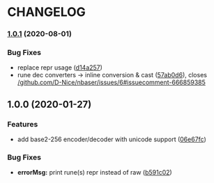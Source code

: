 # CHANGELOG

### [1.0.1](https://github.com/D-Nice/nbaser/compare/v1.0.0...v1.0.1) (2020-08-01)


### Bug Fixes

* replace repr usage ([d14a257](https://github.com/D-Nice/nbaser/commit/d14a257399c6d0302228af5bc30adda002a131e0))
* rune dec converters -> inline conversion & cast ([57ab0d6](https://github.com/D-Nice/nbaser/commit/57ab0d6a824f4f62803ea5f9f7b58f53e8dcc492)), closes [/github.com/D-Nice/nbaser/issues/6#issuecomment-666859385](https://github.com/D-Nice//github.com/D-Nice/nbaser/issues/6/issues/issuecomment-666859385)

## 1.0.0 (2020-01-27)


### Features

* add base2-256 encoder/decoder with unicode support ([06e67fc](https://github.com/D-Nice/nbaser/commit/06e67fce7871640432b6d4f0f27f04d0f6995c66))


### Bug Fixes

* **errorMsg:** print rune(s) repr instead of raw ([b591c02](https://github.com/D-Nice/nbaser/commit/b591c025f7613a9d7ba7ad9efa3907c11f40b3d5))
